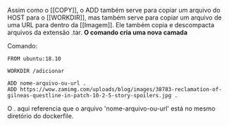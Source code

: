 Assim como o [[COPY]], o ADD também serve para copiar um arquivo do HOST para o [[WORKDIR]], mas também serve para copiar um arquivo de uma URL para dentro da [[Imagem]]. Ele também copia e descompacta arquivos da extensão .tar.
**O comando cria uma nova camada**

Comando:
```
FROM ubuntu:18.10

WORKDIR /adicionar

ADD nome-arquivo-ou-url .
ADD https://wow.zamimg.com/uploads/blog/images/38783-reclamation-of-gilneas-questline-in-patch-10-2-5-story-spoilers.jpg .
```

O . aqui referencia que o arquivo 'nome-arquivo-ou-url' está no mesmo diretório do dockerfile.